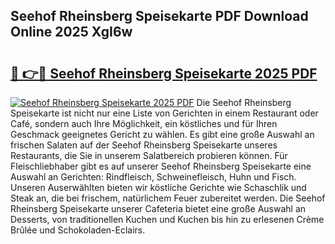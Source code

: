 ## Seehof Rheinsberg Speisekarte PDF Download Online 2025 XgI6w

# <h2><a href="http://gc8n2m.nevu.top/?p=Seehof+Rheinsberg+Speisekarte">🔗 👉🔴 Seehof Rheinsberg Speisekarte 2025 PDF</a></h2>

[![Seehof Rheinsberg Speisekarte 2025 PDF](https://i.imgur.com/dBaPXMq.png)](http://gc8n2m.nevu.top/?p=Seehof+Rheinsberg+Speisekarte)
Die Seehof Rheinsberg Speisekarte ist nicht nur eine Liste von Gerichten in einem Restaurant oder Café, sondern auch Ihre Möglichkeit, ein köstliches und für Ihren Geschmack geeignetes Gericht zu wählen. Es gibt eine große Auswahl an frischen Salaten auf der Seehof Rheinsberg Speisekarte unseres Restaurants, die Sie in unserem Salatbereich probieren können. Für Fleischliebhaber gibt es auf unserer Seehof Rheinsberg Speisekarte eine Auswahl an Gerichten: Rindfleisch, Schweinefleisch, Huhn und Fisch. Unseren Auserwählten bieten wir köstliche Gerichte wie Schaschlik und Steak an, die bei frischem, natürlichem Feuer zubereitet werden. Die Seehof Rheinsberg Speisekarte unserer Cafeteria bietet eine große Auswahl an Desserts, von traditionellen Kuchen und Kuchen bis hin zu erlesenen Crème Brûlée und Schokoladen-Eclairs.
